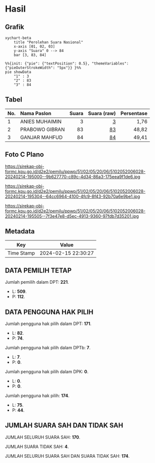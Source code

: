 # Hasil

## Grafik

```mermaid
xychart-beta
    title "Perolehan Suara Nasional"
    x-axis [01, 02, 03]
    y-axis "Suara" 0 --> 84
    bar [3, 83, 84]
```

```mermaid
%%{init: {"pie": {"textPosition": 0.5}, "themeVariables": {"pieOuterStrokeWidth": "5px"}} }%%
pie showData
    "1" : 3
    "2" : 83
    "3" : 84
```

## Tabel

| No. | Nama Paslon    | Suara | Suara (raw) | Persentase |
|:--- |:-------------- | -----:| -----------:| ----------:|
| 1   | ANIES MUHAIMIN | 3     | [3][p-1]    | 1,76       |
| 2   | PRABOWO GIBRAN | 83    | [83][p-2]   | 48,82      |
| 3   | GANJAR MAHFUD  | 84    | [84][p-3]   | 49,41      |


[p-1]: https://github.com/gigit-pemilu/pemilu-2024/blob/main/pilpres/hitung-suara/sub/51-bali/sub/02-tabanan/sub/05-tabanan/sub/2006-dajan-peken/sub/028-tps/sub/paslon-1.txt
[p-2]: https://github.com/gigit-pemilu/pemilu-2024/blob/main/pilpres/hitung-suara/sub/51-bali/sub/02-tabanan/sub/05-tabanan/sub/2006-dajan-peken/sub/028-tps/sub/paslon-2.txt
[p-3]: https://github.com/gigit-pemilu/pemilu-2024/blob/main/pilpres/hitung-suara/sub/51-bali/sub/02-tabanan/sub/05-tabanan/sub/2006-dajan-peken/sub/028-tps/sub/paslon-3.txt

## Foto C Plano

https://sirekap-obj-formc.kpu.go.id/d2e2/pemilu/ppwp/51/02/05/20/06/5102052006028-20240214-195000--9b627770-c89c-4d34-86a3-175eea9f1de6.jpg

https://sirekap-obj-formc.kpu.go.id/d2e2/pemilu/ppwp/51/02/05/20/06/5102052006028-20240214-195304--64cc6964-4100-4fc9-8f43-92b70a6e9be1.jpg

https://sirekap-obj-formc.kpu.go.id/d2e2/pemilu/ppwp/51/02/05/20/06/5102052006028-20240214-195505--7f3e47e8-d5ec-4913-9360-97fdb7d35201.jpg


## Metadata

| Key        | Value               |
| ---------- | ------------------- |
| Time Stamp | 2024-02-15 22:30:27 |


## DATA PEMILIH TETAP

Jumlah pemilih dalam DPT: **221**.
 * L: **509**.
 * P: **112**.

## DATA PENGGUNA HAK PILIH

Jumlah pengguna hak pilih dalam DPT: **171**.
 * L: **82**.
 * P: **74**.

Jumlah pengguna hak pilih dalam DPTb: **7**.
 * L: **7**.
 * P: **0**.

Jumlah pengguna hak pilih dalam DPK: **0**.
 * L: **0**.
 * P: **0**.

Jumlah pengguna hak pilih: **174**.
 * L: **75**.
 * P: **44**.

## JUMLAH SUARA SAH DAN TIDAK SAH

JUMLAH SELURUH SUARA SAH: **170**.

JUMLAH SUARA TIDAK SAH: **4**.

JUMLAH SELURUH SUARA SAH DAN SUARA TIDAK SAH: **174**.


